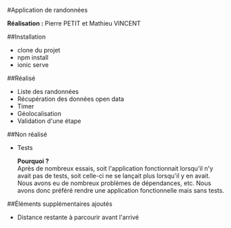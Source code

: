 #Application de randonnées

**Réalisation :** Pierre PETIT et Mathieu VINCENT 

##Installation

- clone du projet
- npm install
- ionic serve

##Réalisé

- Liste des randonnées
- Récupération des données open data
- Timer
- Géolocalisation
- Validation d'une étape

##Non réalisé
- Tests 
    
    **Pourquoi ?** \
Après de nombreux essais, soit l'application fonctionnait lorsqu'il n'y avait pas de tests, soit celle-ci ne se lançait plus lorsqu'il y en avait.
Nous avons eu de nombreux problèmes de dépendances, etc. Nous avons donc préféré rendre une application fonctionnelle mais sans tests.

##Éléments supplémentaires ajoutés

- Distance restante à parcourir avant l'arrivé